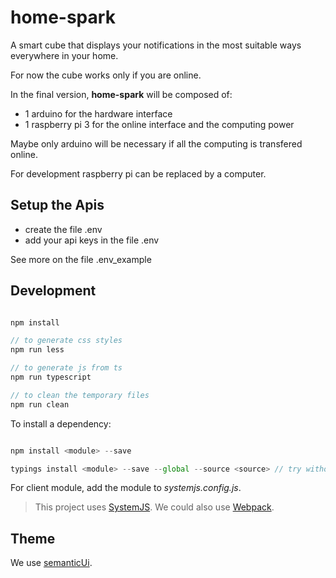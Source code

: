 # home-spark
A smart cube that displays your notifications in the most suitable ways everywhere in your home.

For now the cube works only if you are online.

In the final version, **home-spark** will be composed of:

* 1 arduino for the hardware interface
* 1 raspberry pi 3 for the online interface and the computing power

Maybe only arduino will be necessary if all the computing is transfered online.

For development raspberry pi can be replaced by a computer.

## Setup the Apis

* create the file .env
* add your api keys in the file .env

See more on the file .env_example

## Development

```javascript

npm install

// to generate css styles
npm run less

// to generate js from ts
npm run typescript

// to clean the temporary files
npm run clean

```

To install a dependency:

```javascript

npm install <module> --save

typings install <module> --save --global --source <source> // try without argument source, typins will make you proposition
```

For client module, add the module to *systemjs.config.js*.

> This project uses [SystemJS](https://github.com/systemjs/systemjs/blob/master/docs/config-api.md). We could also use [Webpack](https://angular.io/docs/ts/latest/guide/webpack.html).

## Theme

We use [semanticUi](http://semantic-ui.com/).
